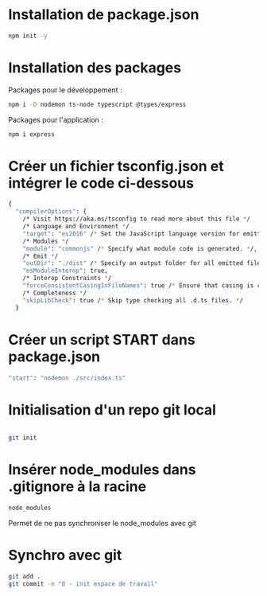 # Installation de package.json

```bash
npm init -y
```

# Installation des packages

Packages pour le développement :

```bash
npm i -D nodemon ts-node typescript @types/express
```

Packages pour l'application :

```bash
npm i express
```

# Créer un fichier tsconfig.json et intégrer le code ci-dessous 
```bash
{
  "compilerOptions": {
    /* Visit https://aka.ms/tsconfig to read more about this file */
    /* Language and Environment */
    "target": "es2016" /* Set the JavaScript language version for emitted JavaScript and include compatible library declarations. */,
    /* Modules */
    "module": "commonjs" /* Specify what module code is generated. */,
    /* Emit */
    "outDir": "./dist" /* Specify an output folder for all emitted files. */,
    "esModuleInterop": true,
    /* Interop Constraints */
    "forceConsistentCasingInFileNames": true /* Ensure that casing is correct in imports. */,
    /* Completeness */
    "skipLibCheck": true /* Skip type checking all .d.ts files. */
  }
```

# Créer un script START dans package.json 
```bash
"start": "nodemon ./src/index.ts"
```

# Initialisation d'un repo git local
```bash

git init
```

# Insérer node_modules dans .gitignore à la racine
```bash
node_modules
```
Permet de ne pas synchroniser le node_modules avec git

# Synchro avec git
```bash
git add .
git commit -m "0 - init espace de travail"
```